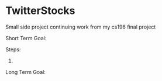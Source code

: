 # TwitterStocks
Small side project continuing work from my cs196 final project

Short Term Goal: 

 Steps:
 
  1.
  
Long Term Goal: 
